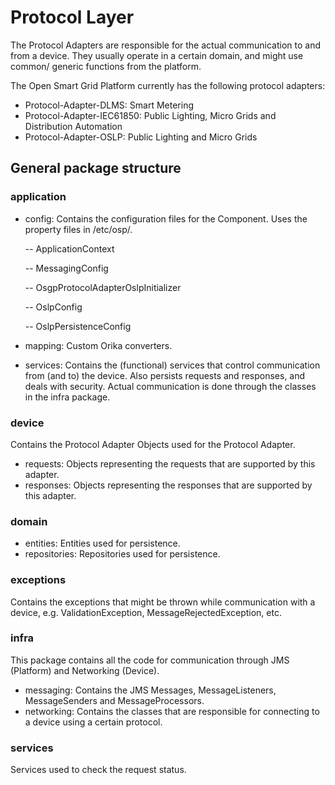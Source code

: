 <!--
SPDX-FileCopyrightText: Contributors to the GXF project

SPDX-License-Identifier: Apache-2.0
-->

# Protocol Layer

The Protocol Adapters are responsible for the actual communication to and from a device. They usually operate in a certain domain, and might use common/ generic functions from the platform.

The Open Smart Grid Platform currently has the following protocol adapters:

* Protocol-Adapter-DLMS: Smart Metering
* Protocol-Adapter-IEC61850: Public Lighting, Micro Grids and Distribution Automation
* Protocol-Adapter-OSLP: Public Lighting and Micro Grids

## General package structure

### application

* config: Contains the configuration files for the Component. Uses the property files in /etc/osp/.

  -- ApplicationContext

  -- MessagingConfig

  -- OsgpProtocolAdapterOslpInitializer

  -- OslpConfig

  -- OslpPersistenceConfig

* mapping: Custom Orika converters.
* services: Contains the \(functional\) services that control communication from \(and to\) the device. Also persists requests and responses, and deals with security. Actual communication is done through the classes in the infra package.

### device

Contains the Protocol Adapter Objects used for the Protocol Adapter.

* requests: Objects representing the requests that are supported by this adapter.
* responses: Objects representing the responses that are supported by this adapter.

### domain

* entities: Entities used for persistence.
* repositories: Repositories used for persistence.

### exceptions

Contains the exceptions that might be thrown while communication with a device, e.g. ValidationException, MessageRejectedException, etc.

### infra

This package contains all the code for communication through JMS \(Platform\) and Networking \(Device\).

* messaging: Contains the JMS Messages, MessageListeners, MessageSenders and MessageProcessors.
* networking: Contains the classes that are responsible for connecting to a device using a certain protocol.

### services

Services used to check the request status.

